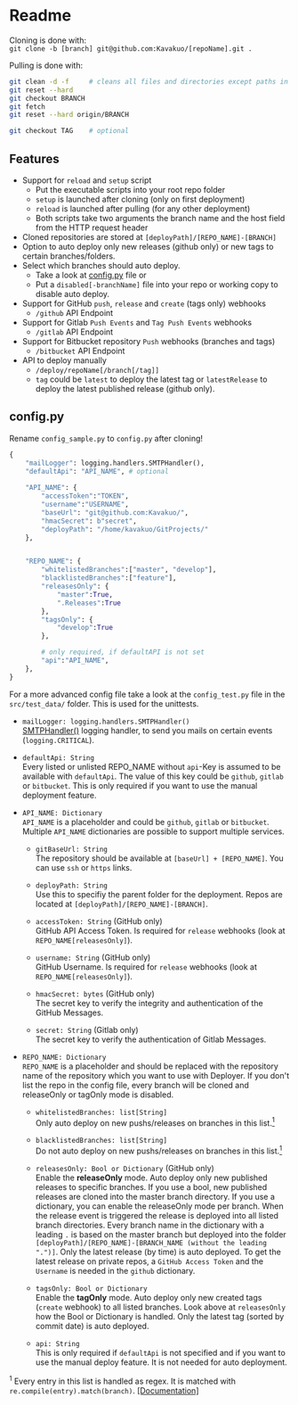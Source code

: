# Readme

Cloning is done with:  
`git clone -b [branch] git@github.com:Kavakuo/[repoName].git .`

Pulling is done with:
```bash
git clean -d -f     # cleans all files and directories except paths in ignore file
git reset --hard
git checkout BRANCH
git fetch
git reset --hard origin/BRANCH

git checkout TAG    # optional
```

## Features
* Support for `reload` and `setup` script
    * Put the executable scripts into your root repo folder
    * `setup` is launched after cloning (only on first deployment)
    * `reload` is launched after pulling (for any other deployment)
    * Both scripts take two arguments the branch name and the host field from the HTTP request header
* Cloned repositories are stored at `[deployPath]/[REPO_NAME]-[BRANCH]`
* Option to auto deploy only new releases (github only) or new tags to certain branches/folders.
* Select which branches should auto deploy.
    * Take a look at [config.py](#configpy) file or
    * Put a `disabled[-branchName]` file into your repo or working copy to disable auto deploy.
* Support for GitHub `push`, `release` and `create` (tags only) webhooks
    * `/github` API Endpoint
* Support for Gitlab `Push Events` and `Tag Push Events` webhooks
    * `/gitlab` API Endpoint
* Support for Bitbucket repository `Push` webhooks (branches and tags)
    * `/bitbucket` API Endpoint
* API to deploy manually
    * `/deploy/repoName[/branch[/tag]]`
    * `tag` could be `latest` to deploy the latest tag or `latestRelease` to deploy the latest published release (github only).


## config.py
Rename `config_sample.py` to `config.py` after cloning!

```python
{
    "mailLogger": logging.handlers.SMTPHandler(),
    "defaultApi": "API_NAME", # optional
    
    "API_NAME": {
        "accessToken":"TOKEN",
        "username":"USERNAME",
        "baseUrl": "git@github.com:Kavakuo/",
        "hmacSecret": b"secret",
        "deployPath": "/home/kavakuo/GitProjects/"
    },


    "REPO_NAME": {
        "whitelistedBranches":["master", "develop"],
        "blacklistedBranches":["feature"],
        "releasesOnly": {
            "master":True,
            ".Releases":True
        },
        "tagsOnly": {
            "develop":True
        },

        # only required, if defaultAPI is not set
        "api":"API_NAME",
    },
}
```

For a more advanced config file take a look at the `config_test.py` file in the `src/test_data/` folder. This is used for the unittests.


* `mailLogger: logging.handlers.SMTPHandler()`  
[SMTPHandler()](https://docs.python.org/3.6/library/logging.handlers.html#logging.handlers.SMTPHandler) logging handler, to send you mails on certain events (`logging.CRITICAL`).

* `defaultApi: String`  
Every listed or unlisted REPO_NAME without `api`-Key is assumed to be available with `defaultApi`. The value of this key could be `github`, `gitlab` or `bitbucket`. This is only required if you want to use the manual deployment feature.

* `API_NAME: Dictionary`  
`API_NAME` is a placeholder and could be `github`, `gitlab` or `bitbucket`. Multiple `API_NAME` dictionaries are possible to support multiple services.

    * `gitBaseUrl: String`  
    The repository should be available at `[baseUrl] + [REPO_NAME]`. You can use `ssh` or `https` links.

    * `deployPath: String`  
    Use this to specifiy the parent folder for the deployment. Repos are located at `[deployPath]/[REPO_NAME]-[BRANCH]`.

    * `accessToken: String` (GitHub only)  
    GitHub API Access Token. Is required for `release` webhooks (look at `REPO_NAME[releasesOnly]`).

    * `username: String` (GitHub only)  
    GitHub Username. Is required for `release` webhooks (look at `REPO_NAME[releasesOnly]`).    

    * `hmacSecret: bytes` (GitHub only)  
    The secret key to verify the integrity and authentication of the GitHub Messages.

    * `secret: String` (Gitlab only)  
    The secret key to verify the authentication of Gitlab Messages.
    

* `REPO_NAME: Dictionary`  
`REPO_NAME` is a placeholder and should be replaced with the repository name of the repository which you want to use with Deployer. If you don't list the repo in the config file, every branch will be cloned and releaseOnly or tagOnly mode is disabled.

    * `whitelistedBranches: list[String]`  
    Only auto deploy on new pushs/releases on branches in this list.<a href="#regex"><sup>1</sup></a>

    * `blacklistedBranches: list[String]`  
    Do not auto deploy on new pushs/releases on branches in this list.<a href="#regex"><sup>1</sup></a>

    * `releasesOnly: Bool or Dictionary` (GitHub only)  
    Enable the **releaseOnly** mode. Auto deploy only new published releases to specific branches. If you use a bool, new published releases are cloned into the master branch directory. If you use a dictionary, you can enable the releaseOnly mode per branch. When the release event is triggered the release is deployed into all listed branch directories. Every branch name in the dictionary with a leading `.` is based on the master branch but deployed into the folder `[deployPath]/[REPO_NAME]-[BRANCH_NAME (without the leading ".")]`. Only the latest release (by time) is auto deployed. To get the latest release on private repos, a `GitHub Access Token` and the `Username` is needed in the `github` dictionary.

    * `tagsOnly: Bool or Dictionary`  
    Enable the **tagOnly** mode. Auto deploy only new created tags (`create` webhook) to all listed branches. Look above at `releasesOnly` how the Bool or Dictionary is handled. Only the latest tag (sorted by commit date) is auto deployed.

    * `api: String`  
    This is only required if `defaultApi` is not specified and if you want to use the manual deploy feature. It is not needed for auto deployment.


<a name="regex"><sup>1</sup></a> Every entry in this list is handled as regex. It is matched with `re.compile(entry).match(branch)`. [\[Documentation\]](https://docs.python.org/3.6/library/re.html#re.match)

